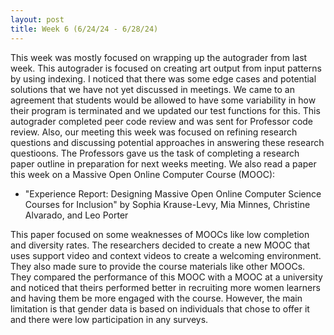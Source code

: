 ```yaml
---
layout: post
title: Week 6 (6/24/24 - 6/28/24)
---
```


This week was mostly focused on wrapping up the autograder from last week. This autograder is focused on creating art output from input patterns by using indexing. I noticed that there was some edge cases and potential solutions that we have not yet discussed in meetings. We came to an agreement that students would be allowed to have some variability in how their program is terminated and we updated our test functions for this. This autograder completed peer code review and was sent for Professor code review. Also, our meeting this week was focused on refining research questions and discussing potential approaches in answering these research questioons. The Professors gave us the task of completing a research paper outline in preparation for next weeks meeting. We also read a paper this week on a Massive Open Online Computer Course (MOOC):

- "Experience Report: Designing Massive Open Online Computer Science Courses for Inclusion" by Sophia Krause-Levy, Mia Minnes, Christine Alvarado, and Leo Porter

This paper focused on some weaknesses of MOOCs like low completion and diversity rates. The researchers decided to create a new MOOC that uses support video and context videos to create a welcoming environment. They also made sure to provide the course materials like other MOOCs. They compared the performance of this MOOC with a MOOC at a university and noticed that theirs performed better in recruiting more women learners and having them be more engaged with the course. However, the main limitation is that gender data is based on individuals that chose to offer it and there were low participation in any surveys. 
